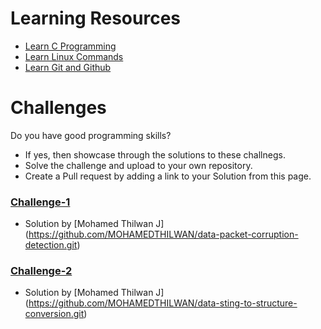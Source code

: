# Learning Resources
* [Learn C Programming](C-Resources.md)
* [Learn Linux Commands](Linux-Resources.md)
* [Learn Git and Github](C-Resources.md)

# Challenges
Do you have good programming skills? 
- If yes, then showcase through the solutions to these challnegs.
- Solve the challenge and upload to your own repository.
- Create a Pull request by adding a link to your Solution from this page.

### [Challenge-1](challenge-1.md)
* Solution by [Mohamed Thilwan J] (https://github.com/MOHAMEDTHILWAN/data-packet-corruption-detection.git)

### [Challenge-2](challenge-2.md)
* Solution by [Mohamed Thilwan J] (https://github.com/MOHAMEDTHILWAN/data-sting-to-structure-conversion.git)
